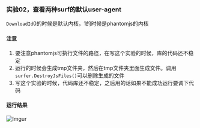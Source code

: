 ### 实验02，查看两种surf的默认user-agent
`DownloadId`0的时候是默认内核，1的时候是phantomjs的内核

#### 注意
1. 要注意phantomjs可执行文件的路径，在写这个实验的时候，库的代码还不稳定
2. 运行的时候会生成tmp文件夹，然后在tmp文件夹里面生成文件。调用`surfer.DestroyJsFiles()`可以删除生成的文件
3. 写这个实验的时候，代码库还不稳定，之后用的话如果不能成功运行要调下代码

#### 运行结果
![Imgur](https://i.imgur.com/mxsNrS1.png)